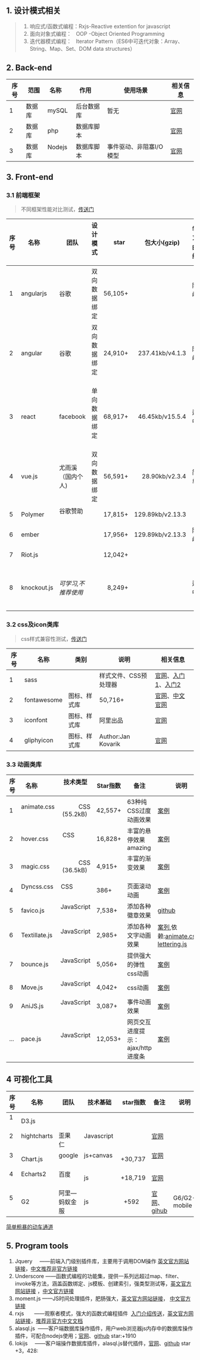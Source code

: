 ## 1. 设计模式相关
> 1. 响应式/函数式编程：Rxjs-Reactive extention for javascript 
> 2. 面向对象式编程：   OOP -Object Oriented Programming
> 3. 迭代器模式编程：   Iterator Pattern（ES6中可迭代对象：Array、String、Map、Set、DOM data structures）

## 2. Back-end 

|序号| 范围 |名称     |作用     |使用场景|相关信息|
|---|---  |---      |---     |---|----|
| 1 |数据库|mySQL    |后台数据库|暂无|[官网](https://www.mysql.com/cn/)|
| 2 |数据库|php      |数据库脚本||[官网](http://php.net/)|
| 3 |数据库|Nodejs   |数据库脚本|事件驱动、非阻塞I/O模型|[官网](https://nodejs.org/zh-cn/)|

## 3. Front-end
### 3.1 前端框架

> 不同框架性能对比测试，[传送门](https://rawgit.com/krausest/js-framework-benchmark/master/webdriver-ts/table.html)

|序号|名称     |团队      |设计模式      |star   |包大小(gzip)      |学习曲线|相关技术|相关信息     |
|---|---------|---------|------------|------:|----------------:|-------|-------|--------|
|1  |angularjs|谷歌      |双向数据绑定  |56,105+|                 |陡峭   |MVC|[官网](https://angularjs.org/) |
|2  |angular  |谷歌      |双向数据绑定  |24,910+|237.41kb/v4.1.3|陡峭|MVC、组件化、Rxjs|[官网](https://angular.io/)  |
|3  |react    |facebook |单向数据绑定   |68,917+|46.45kb/v15.5.4|适中|MVC、组件化、React+Flux+JSX状态存储|[官网](https://facebook.github.io/react/)|
|4  |vue.js   |尤雨溪（国内个人)|双向数据绑定|56,591+|28.90kb/v2.3.4  |简单|MVC、组件化、    |[官网](https://cn.vuejs.org/)|
|5  |Polymer  |谷歌赞助        ||17,815+|129.89kb/v2.13.3| |组件化，类似vue  |[官网](https://www.polymer-project.org/)|
|6  |ember    |               ||17,956+|129.89kb/v2.13.3|陡峭|全能框架、大量约定 |[官网](https://www.emberjs.com/)|
|7  |Riot.js  |               ||12,042+||   |轻量级        |[官网](http://riotjs.com/)|
|8  |knockout.js|*可学习,不推荐使用*|| 8,249+||适中|MVVM     |[官网](http://knockoutjs.com/),兼容IE9,

### 3.2 css及icon类库
> css样式兼容性测试，[传送门](http://caniuse.com/)

|序号|名称|类别 |说明| 相关信息|
|----|---|---|---|---|
|1   |sass|      |样式文件、CSS预处理器|[官网](http://sass.bootcss.com/)、[入门1](http://www.ruanyifeng.com/blog/2012/06/sass.html)、[入门2](https://www.oschina.net/question/12_44255)|
|2   |fontawesome|图标、样式库 |50,716+            |[官网](http://fontawesome.io/)、[中文官网](http://fontawesome.dashgame.com/)|
|3   |iconfont   |图标、样式库 |阿里出品            |[官网](http://www.iconfont.cn/)|
|4   |gliphyicon |图标、样式库 |Author:Jan Kovarik |[官网](http://glyphicons.com/)|

### 3.3 动画类库

|序号|名称         |技术类型            |Star指数|备注|说明|
|---|-------------|------------------:|-----|----|-----|
|1  |animate.css  |CSS (55.2kB)      |42,557+|63种纯CSS过度动画效果|[案例](https://daneden.github.io/animate.css/)|
|2  |hover.css    |CSS               |16,828+|丰富的悬停效果amazing|[案例](http://ianlunn.github.io/Hover/)|
|3  |magic.css    |CSS (36.5kB)      |4,915+ |丰富的渐变效果       |[案例](https://minimamente.com/example/magic_animations/)|
|4  |Dyncss.css   |CSS               |386+   |页面滚动动画         |[案例](http://www.vittoriozaccaria.net/dyncss-example/)|
|5  |favico.js    |JavaScript        |7,538+ |添加各种徽章效果      |[github](https://github.com/ejci/favico.js/tree/v0.4.0)
|6  |Textillate.js|JavaScript        |2,985+ |添加各种文字动画效果   |[案列](http://textillate.js.org/),依赖:[animate.css](https://daneden.github.io/animate.css/)、[lettering.js](http://letteringjs.com/)|
|7  |bounce.js    |JavaScript        |5,056+ |提供强大的弹性css动画|[案例](http://bouncejs.com/)|
|8  |Move.js      |JavaScript        |4,042+ |css动画            |[案例](http://visionmedia.github.io/move.js/)|
|9  |AniJS.js     |JavaScript        |3,087+  |事件动画效果         |[案例](http://anijs.github.io/)|
|...|pace.js      |JavaScript        |12,053+|网页交互进度提示：ajax/http进度条 |[案例](http://github.hubspot.com/pace/docs/welcome/)|


## 4 可视化工具

|序号  |名称          |团队       |技术基础|star指数|备注   |说明|
|-----|--------------|----------|--------------|-------:|------|-----|
|1    |D3.js         |          |              |        |      |     |
|2    |hightcharts   |歪果仁     |Javascript    |        |[官网](https://www.highcharts.com/)     |     |
|3    |Chart.js      |google    |js+canvas     |+30,737|[官网](http://www.chartjs.org/)      |     |
|4    |Echarts2      |百度       |js            |+18,719|[官网](http://echarts.baidu.com/echarts2/)  |     |
|5    |G2            |阿里—蚂蚁金服|js           |+592    |[官网](https://antv.alipay.com/)、[gihub](https://github.com/antvis)|G6/G2-mobile||

[简单粗暴的动车通道](https://www.zhihu.com/question/19929609)

## 5. Program tools
 1.  Jquery     ——前端入门级别插件库，主要用于调用DOM操作 [英文官方网站链接](https://jquery.com/)，[中文推荐非官方链接](http://hemin.cn/jq/)
 2. Underscore ——函数式编程的功能集，提供一系列远超过map、filter、invoke等方法，涵盖函数绑定、js模板、创建索引，强类型测试等，[英文官方网站链接](http://underscorejs.org/) ，[中文官方链接](http://www.bootcss.com/p/underscore/)
 3. moment.js  ——JS时间处理插件，肥肠强大，[英文官方网站链接](https://momentjs.com/)， [中文官方链接](http://momentjs.cn/)
 4. rxjs       ——观察者模式，强大的函数式编程插件  [入门介绍传送](https://segmentfault.com/a/1190000008809168#articleHeader11)，[英文官方网站链接](http://reactivex.io/rxjs/)，[推荐非官方中文文档](https://buctwbzs.gitbooks.io/rxjs/content/operators.html)
 5. alasql.js  ——客户端数据库操作插件，用户web浏览器js内存中的数据库操作插件，可配合nodejs使用；[官网](http://alasql.org/)、[github](https://github.com/agershun/alasql) star:+1910
 6. lokijs     ——客户端操作数据库插件，alasql.js替代插件，[官网](http://lokijs.org/#/)、[github](https://github.com/techfort/LokiJS) star +3，428:

